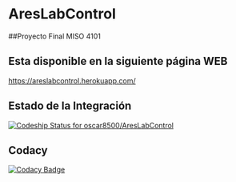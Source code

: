 # AresLabControl
##Proyecto Final MISO 4101
## Esta disponible en la siguiente página WEB
https://areslabcontrol.herokuapp.com/

## Estado de la Integración
[ ![Codeship Status for oscar8500/AresLabControl](https://app.codeship.com/projects/318145d0-d8ed-0134-15a2-326e4d300ce2/status?branch=master)](https://app.codeship.com/projects/203254)

## Codacy
[ ![Codacy Badge](https://api.codacy.com/project/badge/Grade/1f9eb8dd12c44ea08cac9998d1c31885)](https://www.codacy.com/app/oscar8500/AresLabControl?utm_source=github.com&amp;utm_medium=referral&amp;utm_content=oscar8500/AresLabControl&amp;utm_campaign=Badge_Grade)

